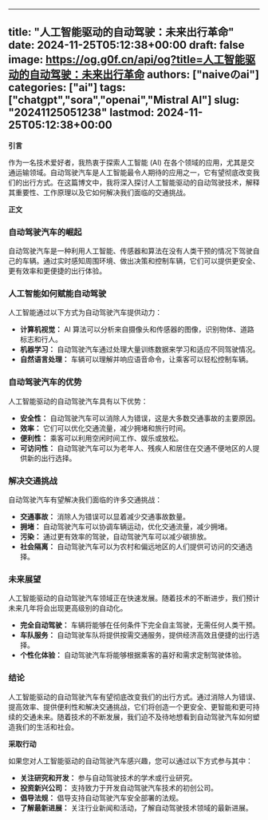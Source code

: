 
---
title: "人工智能驱动的自动驾驶：未来出行革命"
date: 2024-11-25T05:12:38+00:00
draft: false
image: https://og.g0f.cn/api/og?title=人工智能驱动的自动驾驶：未来出行革命
authors: ["naiveのai"]
categories: ["ai"]
tags: ["chatgpt","sora","openai","Mistral AI"]
slug: "20241125051238"
lastmod: 2024-11-25T05:12:38+00:00
---
**引言**

作为一名技术爱好者，我热衷于探索人工智能 (AI) 在各个领域的应用，尤其是交通运输领域。自动驾驶汽车是人工智能最令人期待的应用之一，它有望彻底改变我们的出行方式。在这篇博文中，我将深入探讨人工智能驱动的自动驾驶技术，解释其重要性、工作原理以及它如何解决我们面临的交通挑战。

**正文**

### 自动驾驶汽车的崛起

自动驾驶汽车是一种利用人工智能、传感器和算法在没有人类干预的情况下驾驶自己的车辆。通过实时感知周围环境、做出决策和控制车辆，它们可以提供更安全、更有效率和更便捷的出行体验。

### 人工智能如何赋能自动驾驶

人工智能通过以下方式为自动驾驶汽车提供动力：

- **计算机视觉：** AI 算法可以分析来自摄像头和传感器的图像，识别物体、道路标志和行人。
- **机器学习：** 自动驾驶汽车通过处理大量训练数据来学习和适应不同驾驶情况。
- **自然语言处理：** 车辆可以理解并响应语音命令，让乘客可以轻松控制车辆。

### 自动驾驶汽车的优势

人工智能驱动的自动驾驶汽车具有以下优势：

- **安全性：** 自动驾驶汽车可以消除人为错误，这是大多数交通事故的主要原因。
- **效率：** 它们可以优化交通流量，减少拥堵和旅行时间。
- **便利性：** 乘客可以利用空闲时间工作、娱乐或放松。
- **可访问性：** 自动驾驶汽车可以为老年人、残疾人和居住在交通不便地区的人提供新的出行选择。

### 解决交通挑战

自动驾驶汽车有望解决我们面临的许多交通挑战：

- **交通事故：** 消除人为错误可以显着减少交通事故数量。
- **拥堵：** 自动驾驶汽车可以协调车辆运动，优化交通流量，减少拥堵。
- **污染：** 通过更有效率的驾驶，自动驾驶汽车可以减少碳排放。
- **社会隔离：** 自动驾驶汽车可以为农村和偏远地区的人们提供可访问的交通选择。

### 未来展望

人工智能驱动的自动驾驶汽车领域正在快速发展。随着技术的不断进步，我们预计未来几年将会出现更高级别的自动化。

- **完全自动驾驶：** 车辆将能够在任何条件下完全自主驾驶，无需任何人类干预。
- **车队服务：** 自动驾驶车队将提供按需交通服务，提供经济高效且便捷的出行选择。
- **个性化体验：** 自动驾驶汽车将能够根据乘客的喜好和需求定制驾驶体验。

### 结论

人工智能驱动的自动驾驶汽车有望彻底改变我们的出行方式。通过消除人为错误、提高效率、提供便利性和解决交通挑战，它们将创造一个更安全、更智能和更可持续的交通未来。随着技术的不断发展，我们迫不及待地想看到自动驾驶汽车如何塑造我们的生活和社会。

**采取行动**

如果您对人工智能驱动的自动驾驶汽车感兴趣，您可以通过以下方式参与其中：

- **关注研究和开发：** 参与自动驾驶技术的学术或行业研究。
- **投资新兴公司：** 支持致力于开发自动驾驶汽车技术的初创公司。
- **倡导法规：** 倡导支持自动驾驶汽车安全部署的法规。
- **了解最新进展：** 关注行业新闻和活动，了解自动驾驶技术领域的最新进展。